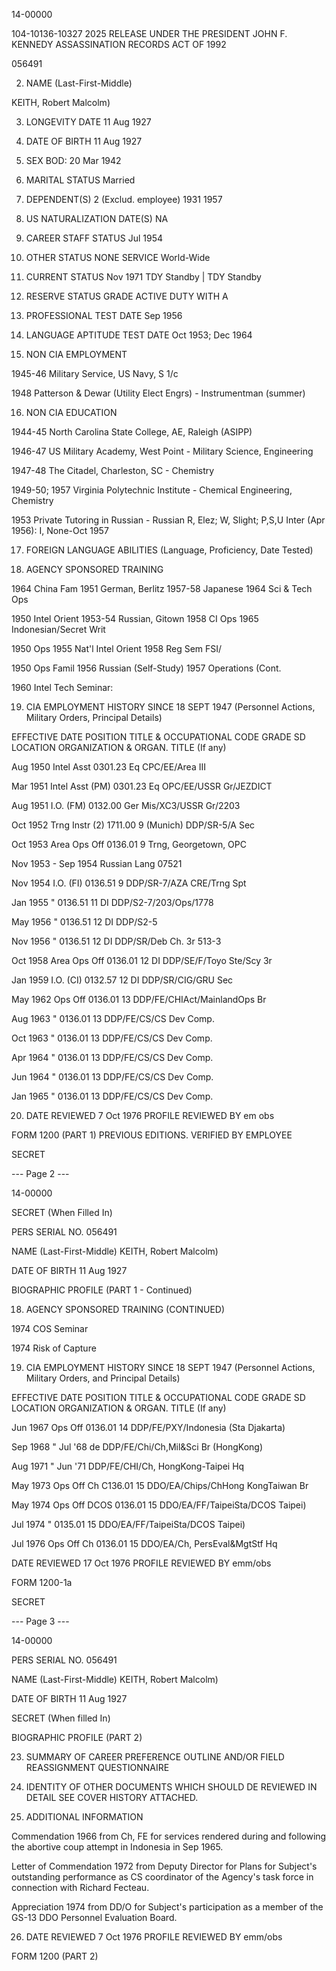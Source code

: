 14-00000

104-10136-10327 2025 RELEASE UNDER THE PRESIDENT JOHN F. KENNEDY ASSASSINATION RECORDS ACT OF 1992

056491

2. NAME (Last-First-Middle)

KEITH, Robert Malcolm)

3. LONGEVITY DATE 11 Aug 1927

4. DATE OF BIRTH 11 Aug 1927

5. SEX BOD: 20 Mar 1942

6. MARITAL STATUS Married

7. DEPENDENT(S) 2 (Exclud. employee) 1931 1957

8. US NATURALIZATION DATE(S) NA

9. CAREER STAFF STATUS Jul 1954

10. OTHER STATUS NONE SERVICE World-Wide

11. CURRENT STATUS Nov 1971 TDY Standby | TDY Standby

12. RESERVE STATUS GRADE ACTIVE DUTY WITH A

13. PROFESSIONAL TEST DATE Sep 1956

14. LANGUAGE APTITUDE TEST DATE Oct 1953; Dec 1964

15. NON CIA EMPLOYMENT

1945-46 Military Service, US Navy, S 1/c

1948 Patterson & Dewar (Utility Elect Engrs) - Instrumentman (summer)

16. NON CIA EDUCATION

1944-45 North Carolina State College, AE, Raleigh (ASIPP)

1946-47 US Military Academy, West Point - Military Science, Engineering

1947-48 The Citadel, Charleston, SC - Chemistry

1949-50; 1957 Virginia Polytechnic Institute - Chemical Engineering, Chemistry

1953 Private Tutoring in Russian - Russian R, Elez; W, Slight; P,S,U Inter (Apr 1956): I, None-Oct 1957

17. FOREIGN LANGUAGE ABILITIES (Language, Proficiency, Date Tested)

18. AGENCY SPONSORED TRAINING

1964 China Fam 1951 German, Berlitz 1957-58 Japanese 1964 Sci & Tech Ops

1950 Intel Orient 1953-54 Russian, Gitown 1958 CI Ops 1965 Indonesian/Secret Writ

1950 Ops 1955 Nat'l Intel Orient 1958 Reg Sem FSI/

1950 Ops Famil 1956 Russian (Self-Study) 1957 Operations (Cont.

1960 Intel Tech Seminar:

19. CIA EMPLOYMENT HISTORY SINCE 18 SEPT 1947 (Personnel Actions, Military Orders, Principal Details)

EFFECTIVE DATE POSITION TITLE & OCCUPATIONAL CODE GRADE SD LOCATION ORGANIZATION & ORGAN. TITLE (If any)

Aug 1950 Intel Asst 0301.23 Eq CPC/EE/Area III

Mar 1951 Intel Asst (PM) 0301.23 Eq OPC/EE/USSR Gr/JEZDICT

Aug 1951 I.O. (FM) 0132.00 Ger Mis/XC3/USSR Gr/2203

Oct 1952 Trng Instr (2) 1711.00 9 (Munich) DDP/SR-5/A Sec

Oct 1953 Area Ops Off 0136.01 9 Trng, Georgetown, OPC

Nov 1953 - Sep 1954 Russian Lang 07521

Nov 1954 I.O. (FI) 0136.51 9 DDP/SR-7/AZA CRE/Trng Spt

Jan 1955 " 0136.51 11 DI DDP/S2-7/203/Ops/1778

May 1956 " 0136.51 12 DI DDP/S2-5

Nov 1956 " 0136.51 12 DI DDP/SR/Deb Ch. 3r 513-3

Oct 1958 Area Ops Off 0136.01 12 DI DDP/SE/F/Toyo Ste/Scy 3r

Jan 1959 I.O. (CI) 0132.57 12 DI DDP/SR/CIG/GRU Sec

May 1962 Ops Off 0136.01 13 DDP/FE/CHIAct/MainlandOps Br

Aug 1963 " 0136.01 13 DDP/FE/CS/CS Dev Comp.

Oct 1963 " 0136.01 13 DDP/FE/CS/CS Dev Comp.

Apr 1964 " 0136.01 13 DDP/FE/CS/CS Dev Comp.

Jun 1964 " 0136.01 13 DDP/FE/CS/CS Dev Comp.

Jan 1965 " 0136.01 13 DDP/FE/CS/CS Dev Comp.

20. DATE REVIEWED 7 Oct 1976 PROFILE REVIEWED BY em obs

FORM 1200 (PART 1) PREVIOUS EDITIONS. VERIFIED BY EMPLOYEE

SECRET

--- Page 2 ---

14-00000

SECRET (When Filled In)

PERS SERIAL NO. 056491

NAME (Last-First-Middle) KEITH, Robert Malcolm)

DATE OF BIRTH 11 Aug 1927

BIOGRAPHIC PROFILE (PART 1 - Continued)

18. AGENCY SPONSORED TRAINING (CONTINUED)

1974 COS Seminar

1974 Risk of Capture

19. CIA EMPLOYMENT HISTORY SINCE 18 SEPT 1947 (Personnel Actions, Military Orders, and Principal Details)

EFFECTIVE DATE POSITION TITLE & OCCUPATIONAL CODE GRADE SD LOCATION ORGANIZATION & ORGAN. TITLE (If any)

Jun 1967 Ops Off 0136.01 14 DDP/FE/PXY/Indonesia (Sta Djakarta)

Sep 1968 " Jul '68 de DDP/FE/Chi/Ch,Mil&Sci Br (HongKong)

Aug 1971 " Jun '71 DDP/FE/CHI/Ch, HongKong-Taipei Hq

May 1973 Ops Off Ch C136.01 15 DDO/EA/Chips/ChHong KongTaiwan Br

May 1974 Ops Off DCOS 0136.01 15 DDO/EA/FF/TaipeiSta/DCOS Taipei)

Jul 1974 " 0135.01 15 DDO/EA/FF/TaipeiSta/DCOS Taipei)

Jul 1976 Ops Off Ch 0136.01 15 DDO/EA/Ch, PersEval&MgtStf Hq

DATE REVIEWED 17 Oct 1976 PROFILE REVIEWED BY emm/obs

FORM 1200-1a

SECRET

--- Page 3 ---

14-00000

PERS SERIAL NO. 056491

NAME (Last-First-Middle) KEITH, Robert Malcolm)

DATE OF BIRTH 11 Aug 1927

SECRET (When filled In)

BIOGRAPHIC PROFILE (PART 2)

23. SUMMARY OF CAREER PREFERENCE OUTLINE AND/OR FIELD REASSIGNMENT QUESTIONNAIRE

24. IDENTITY OF OTHER DOCUMENTS WHICH SHOULD DE REVIEWED IN DETAIL SEE COVER HISTORY ATTACHED.

25. ADDITIONAL INFORMATION

Commendation 1966 from Ch, FE for services rendered during and following the abortive coup attempt in Indonesia in Sep 1965.

Letter of Commendation 1972 from Deputy Director for Plans for Subject's outstanding performance as CS coordinator of the Agency's task force in connection with Richard Fecteau.

Appreciation 1974 from DD/O for Subject's participation as a member of the GS-13 DDO Personnel Evaluation Board.

26. DATE REVIEWED 7 Oct 1976 PROFILE REVIEWED BY emm/obs

FORM 1200 (PART 2)
